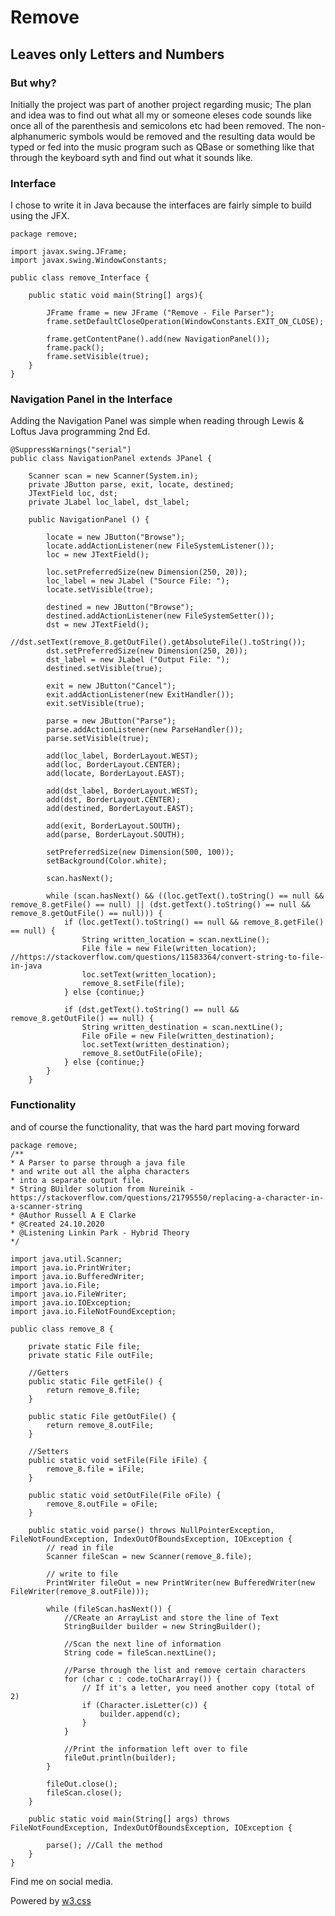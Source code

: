 # Remove
## Leaves only Letters and Numbers

### But why?
Initially the project was part of another project regarding music; The plan and idea was to find out what all my or someone eleses code sounds like once all of the parenthesis and semicolons etc had been removed. The non-alphanumeric symbols would be removed and the resulting data would be typed or fed into the music program such as QBase or something like that through the keyboard syth and find out what it sounds like.

### Interface
I chose to write it in Java because the interfaces are fairly simple to build using the JFX.

```
package remove;

import javax.swing.JFrame;
import javax.swing.WindowConstants;

public class remove_Interface {

	public static void main(String[] args){

        JFrame frame = new JFrame ("Remove - File Parser");
        frame.setDefaultCloseOperation(WindowConstants.EXIT_ON_CLOSE);

        frame.getContentPane().add(new NavigationPanel());
        frame.pack();
        frame.setVisible(true);
    }
}
```

### Navigation Panel in the Interface
Adding the Navigation Panel was simple when reading through Lewis & Loftus Java programming 2nd Ed.
```
@SuppressWarnings("serial")
public class NavigationPanel extends JPanel {

	Scanner scan = new Scanner(System.in);
	private JButton parse, exit, locate, destined;
	JTextField loc, dst;
    private JLabel loc_label, dst_label;

    public NavigationPanel () {

        locate = new JButton("Browse");
        locate.addActionListener(new FileSystemListener());
        loc = new JTextField();
        
        loc.setPreferredSize(new Dimension(250, 20));
        loc_label = new JLabel ("Source File: ");
        locate.setVisible(true);

        destined = new JButton("Browse");
        destined.addActionListener(new FileSystemSetter());
        dst = new JTextField();
        //dst.setText(remove_8.getOutFile().getAbsoluteFile().toString());
        dst.setPreferredSize(new Dimension(250, 20));
        dst_label = new JLabel ("Output File: ");
        destined.setVisible(true);

        exit = new JButton("Cancel");
        exit.addActionListener(new ExitHandler());
        exit.setVisible(true);

        parse = new JButton("Parse");
        parse.addActionListener(new ParseHandler());
        parse.setVisible(true);

        add(loc_label, BorderLayout.WEST);
        add(loc, BorderLayout.CENTER);
        add(locate, BorderLayout.EAST);

        add(dst_label, BorderLayout.WEST);
        add(dst, BorderLayout.CENTER);
        add(destined, BorderLayout.EAST);

        add(exit, BorderLayout.SOUTH);
        add(parse, BorderLayout.SOUTH);

        setPreferredSize(new Dimension(500, 100));
        setBackground(Color.white);

        scan.hasNext();

        while (scan.hasNext() && ((loc.getText().toString() == null && remove_8.getFile() == null) || (dst.getText().toString() == null && remove_8.getOutFile() == null))) {
        	if (loc.getText().toString() == null && remove_8.getFile() == null) {
        		String written_location = scan.nextLine();
        		File file = new File(written_location); //https://stackoverflow.com/questions/11583364/convert-string-to-file-in-java
        		loc.setText(written_location);
        		remove_8.setFile(file);
        	} else {continue;}

        	if (dst.getText().toString() == null && remove_8.getOutFile() == null) {
        		String written_destination = scan.nextLine();
        		File oFile = new File(written_destination);
        		loc.setText(written_destination);
        		remove_8.setOutFile(oFile);
        	} else {continue;}
        }
    }

```

### Functionality
and of course the functionality, that was the hard part moving forward
```
package remove;
/**
* A Parser to parse through a java file 
* and write out all the alpha characters
* into a separate output file.
* String BUilder solution from Nureinik - https://stackoverflow.com/questions/21795550/replacing-a-character-in-a-scanner-string
* @Author Russell A E Clarke
* @Created 24.10.2020
* @Listening Linkin Park - Hybrid Theory
*/

import java.util.Scanner;
import java.io.PrintWriter;
import java.io.BufferedWriter;
import java.io.File;
import java.io.FileWriter;
import java.io.IOException;
import java.io.FileNotFoundException;

public class remove_8 {

	private static File file;
	private static File outFile;

	//Getters
    public static File getFile() {
		return remove_8.file;
	}

	public static File getOutFile() {
		return remove_8.outFile;
	}

	//Setters
	public static void setFile(File iFile) {
		remove_8.file = iFile;
	}

	public static void setOutFile(File oFile) {
		remove_8.outFile = oFile;
	}

	public static void parse() throws NullPointerException, FileNotFoundException, IndexOutOfBoundsException, IOException {
		// read in file
		Scanner fileScan = new Scanner(remove_8.file);

		// write to file
		PrintWriter fileOut = new PrintWriter(new BufferedWriter(new FileWriter(remove_8.outFile)));

		while (fileScan.hasNext()) {
			//CReate an ArrayList and store the line of Text
			StringBuilder builder = new StringBuilder();

			//Scan the next line of information
			String code = fileScan.nextLine();

			//Parse through the list and remove certain characters
			for (char c : code.toCharArray()) {
				// If it's a letter, you need another copy (total of 2)
			    if (Character.isLetter(c)) {
			        builder.append(c);
			    }
			}

			//Print the information left over to file
			fileOut.println(builder);
		}

		fileOut.close();
        fileScan.close();
	}

	public static void main(String[] args) throws FileNotFoundException, IndexOutOfBoundsException, IOException {

		parse(); //Call the method
    }
}
```
<head>
    <meta content="text/html; charset=utf-8" http-equiv="Content-Type">
    <meta charset="UTF-8">
    <meta name="description" content="Projects and Portfolio">
    <meta name="keywords" content="HTML, CSS, JavaScript, PHP, MySQLi, Python, Java, C, C++, C#, Time, Shapes">
    <meta name="author" content="Russell Clarke">
    <meta name="viewport" content="width=device-width, initial-scale=1.0">
    <link rel="stylesheet" href="https://www.w3schools.com/w3css/4/w3.css">
    <link rel="stylesheet" href="https://fonts.googleapis.com/css?family=Roboto">
    <link rel="stylesheet" href="https://cdnjs.cloudflare.com/ajax/libs/font-awesome/4.7.0/css/font-awesome.min.css">
</head>
<footer class="w3-container w3-teal w3-center w3-margin-top">
  <p>Find me on social media.</p>
  <a href="https://www.facebook.com/profile.php?id=100075972987666"><i class="fa fa-facebook-official w3-hover-opacity"></i></a>
  <a href="https://www.instagram.com/russellclarke821"><i class="fa fa-instagram w3-hover-opacity"></i></a>
  <a href="https://www.pinterest.co.uk/russellclarke821/"><i class="fa fa-pinterest-p w3-hover-opacity"></i></a>
  <a href="https://twitter.com/Developing821"><i class="fa fa-twitter w3-hover-opacity"></i></a>
  <a href="https://www.linkedin.com/in/russell-clarke-09a1a5238"></a><i class="fa fa-linkedin w3-hover-opacity"></i>
  <p>Powered by <a href="https://www.w3schools.com/w3css/default.asp" target="_blank">w3.css</a></p>
</footer>
